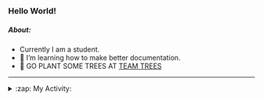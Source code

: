 ### Hello World!

##### About:
- Currently I am a student.
- 🌱 I’m learning how to make better documentation.
- 🌱 GO PLANT SOME TREES AT [TEAM TREES](https://teamtrees.org/)

---
<details>
  <summary>:zap: My Activity:</summary>
  
<!--START_SECTION:waka-->
![Code Time](http://img.shields.io/badge/Code%20Time-1%2C132%20hrs%2056%20mins-blue)

**I'm a Night 🦉** 

```text
🌞 Morning                1252 commits        ██░░░░░░░░░░░░░░░░░░░░░░░   08.73 % 
🌆 Daytime                5234 commits        █████████░░░░░░░░░░░░░░░░   36.48 % 
🌃 Evening                4102 commits        ███████░░░░░░░░░░░░░░░░░░   28.59 % 
🌙 Night                  3760 commits        ███████░░░░░░░░░░░░░░░░░░   26.21 % 
```
📅 **I'm Most Productive on Wednesday** 

```text
Monday                   2204 commits        ████░░░░░░░░░░░░░░░░░░░░░   15.36 % 
Tuesday                  1815 commits        ███░░░░░░░░░░░░░░░░░░░░░░   12.65 % 
Wednesday                3357 commits        ██████░░░░░░░░░░░░░░░░░░░   23.40 % 
Thursday                 1701 commits        ███░░░░░░░░░░░░░░░░░░░░░░   11.86 % 
Friday                   1387 commits        ██░░░░░░░░░░░░░░░░░░░░░░░   09.67 % 
Saturday                 1298 commits        ██░░░░░░░░░░░░░░░░░░░░░░░   09.05 % 
Sunday                   2586 commits        █████░░░░░░░░░░░░░░░░░░░░   18.02 % 
```


📊 **This Week I Spent My Time On** 

```text
🔥 Editors: 
VS Code                  51 mins             █████████████████████████   100.00 % 

🐱‍💻 Projects: 
praise                   51 mins             █████████████████████████   100.00 % 
```


 Last Updated on 07/06/2023 03:12:59 UTC
<!--END_SECTION:waka-->
</details>
